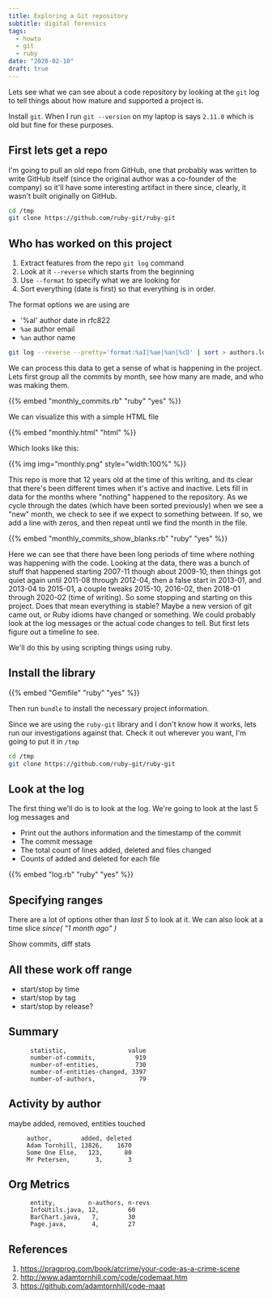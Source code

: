 ```yaml
---
title: Exploring a Git repository
subtitle: digital forensics
tags:
  - howto
  - git
  - ruby
date: "2020-02-10"
draft: true
---
```


Lets see what we can see about a code repository by looking at the `git` log to tell things about how mature and supported a project is. 

Install `git`.  When I run `git --version` on my laptop is says `2.11.0` which is old but fine for these purposes.

## First lets get a repo

I'm going to pull an old repo from GitHub, one that probably was written to write GitHub itself (since the original author was a co-founder of the company) so it'll have some interesting artifact in there since, clearly, it wasn't built originally on GitHub.

```bash
cd /tmp
git clone https://github.com/ruby-git/ruby-git
```

## Who has worked on this project

1. Extract features from the repo `git log` command
2. Look at it `--reverse` which starts from the beginning
3. Use `--format` to specify what we are looking for
4. Sort everything (date is first) so that everything is in order.

The format options we are using are
- '%aI' author date in rfc822
- `%ae` author email
- `%an` author name

```bash
git log --reverse --pretty='format:%aI|%ae|%an|%cD' | sort > authors.log
```

We can process this data to get a sense of what is happening in the project.  Lets first group all the commits by month, see how many are made, and who was making them.

{{% embed "monthly_commits.rb" "ruby" "yes" %}}

We can visualize this with a simple HTML file

{{% embed "monthly.html" "html" %}}

Which looks like this:

{{% img img="monthly.png" style="width:100%" %}}

This repo is more that 12 years old at the time of this writing, and its clear that there's been different times when it's active and inactive. Lets fill in data for the months where "nothing" happened to the repository. As we cycle through the dates (which have been sorted previously) when we see a "new" month, we check to see if we expect to something between. If so, we add a line with zeros, and then repeat until we find the month in the file.

{{% embed "monthly_commits_show_blanks.rb" "ruby" "yes" %}}

Here we can see that there have been long periods of time where nothing was happening with the code. Looking at the data, there was a bunch of stuff that happened starting 2007-11 though about 2009-10, then things got quiet again until 2011-08 through 2012-04, then a false start in 2013-01, and 2013-04 to 2015-01, a couple tweaks 2015-10, 2016-02, then 2018-01 through 2020-02 (time of writing). So some stopping and starting on this project.  Does that mean everything is stable? Maybe a new version of git came out, or Ruby idioms have changed or something.  We could probably look at the log messages or the actual code changes to tell.  But first lets figure out a timeline to see.



We'll do this by using scripting things using ruby.

## Install the library

{{% embed "Gemfile" "ruby" "yes" %}}

Then run `bundle` to install the necessary project information.

Since we are using the `ruby-git` library and I don't know how it works, lets run our investigations against that.  Check it out wherever you want, I'm going to put it in `/tmp`

```bash
cd /tmp
git clone https://github.com/ruby-git/ruby-git
```

## Look at the log

The first thing we'll do is to look at the log.  We're going to look at the last 5 log messages and

- Print out the authors information and the timestamp of the commit
- The commit message
- The total count of lines added, deleted and files changed
- Counts of added and deleted for each file

{{% embed "log.rb" "ruby" "yes" %}}

## Specifying ranges

There are a lot of options other than _last 5_ to look at it.  We can also look at a time slice _since( "1 month ago" )_



Show commits, diff stats

## All these work off range

- start/stop by time
- start/stop by tag
- start/stop by release?

## Summary

          statistic,                 value
          number-of-commits,           919
          number-of-entities,          730
          number-of-entities-changed, 3397
          number-of-authors,            79
		  
## Activity by author

maybe added, removed, entities touched

         author,        added, deleted
         Adam Tornhill, 13826,    1670
         Some One Else,   123,      80
         Mr Petersen,       3,       3

## Org Metrics

          entity,         n-authors, n-revs
          InfoUtils.java, 12,        60
          BarChart.java,   7,        30
          Page.java,       4,        27


## References

1. https://pragprog.com/book/atcrime/your-code-as-a-crime-scene
2. http://www.adamtornhill.com/code/codemaat.htm
3. https://github.com/adamtornhill/code-maat
